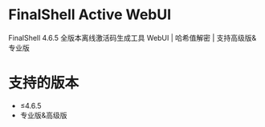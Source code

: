 # FinalShell Active WebUI
FinalShell 4.6.5 全版本离线激活码生成工具  WebUI | 哈希值解密 | 支持高级版&amp;专业版

# 支持的版本
* ≤4.6.5
* 专业版&高级版
